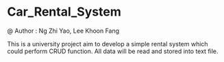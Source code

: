 # Car_Rental_System

@ Author : Ng Zhi Yao, Lee Khoon Fang

This is a university project aim to develop a simple rental system which could perform CRUD function. All data will be read and stored into text file.
